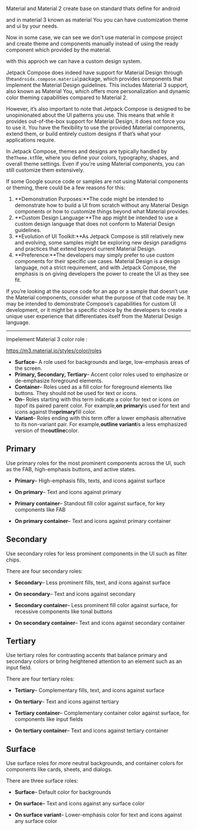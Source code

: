 Material and Material 2 create base on standard thats define for android

and in material 3 known as material You you can have customization theme
and ui by your needs.

Now in some case, we can see we don't use material in compose project and
create theme and components manually instead of using the ready component
which provided by the material.

with this approch we can have a custom design system.

Jetpack Compose does indeed have support for Material Design through
the`androidx.compose.material`package, which provides components that
implement the Material Design guidelines. This includes Material 3
support, also known as Material You, which offers more personalization and
dynamic color theming capabilities compared to Material 2.

However, it’s also important to note that Jetpack Compose is designed to
be unopinionated about the UI patterns you use. This means that while it
provides out-of-the-box support for Material Design, it does not force you
to use it. You have the flexibility to use the provided Material
components, extend them, or build entirely custom designs if that’s what
your applications require.

In Jetpack Compose, themes and designs are typically handled by
the`Theme.kt`file, where you define your colors, typography, shapes, and
overall theme settings. Even if you’re using Material components, you can
still customize them extensively.

If some Google source code or samples are not using Material components or
theming, there could be a few reasons for this:

1. **Demonstration Purposes:**The code might be intended to demonstrate
   how to build a UI from scratch without any Material Design components
   or how to customize things beyond what Material provides.
2. **Custom Design Language:**The app might be intended to use a custom
   design language that does not conform to Material Design guidelines.
3. **Evolution of UI Toolkit:**As Jetpack Compose is still relatively new
   and evolving, some samples might be exploring new design paradigms and
   practices that extend beyond current Material Design.
4. **Preference:**The developers may simply prefer to use custom
   components for their specific use cases. Material Design is a design
   language, not a strict requirement, and with Jetpack Compose, the
   emphasis is on giving developers the power to create the UI as they see
   fit.

If you’re looking at the source code for an app or a sample that doesn’t
use the Material components, consider what the purpose of that code may
be. It may be intended to demonstrate Compose’s capabilities for custom UI
development, or it might be a specific choice by the developers to create
a unique user experience that differentiates itself from the Material
Design language.



----

Impelement Material 3 color role :

https://m3.material.io/styles/color/roles

- **Surface**– A role used for backgrounds and large, low-emphasis areas
  of the screen.
- **Primary, Secondary, Tertiary**– Accent color roles used to emphasize
  or de-emphasize foreground elements.
- **Container**– Roles used as a fill color for foreground elements like
  buttons. They should not be used for text or icons.
- **On**– Roles starting with this term indicate a color for text or icons
  *on top*of its paired parent color. For example,**on primary**is used
  for text and icons against the**primary**fill color.
- **Variant**– Roles ending with this term offer a lower emphasis
  alternative to its non-variant pair. For example,**outline variant**is a
  less emphasized version of the**outline**color.

## Primary

Use primary roles for the most prominent components across the UI, such as
the FAB, high-emphasis buttons, and active states.

- **Primary**– High-emphasis fills, texts, and icons against surface

- **On primary**– Text and icons against primary

- **Primary container**– Standout fill color against surface, for key
  components like FAB

- **On primary container**– Text and icons against primary container

## Secondary

Use secondary roles for less prominent components in the UI such as filter
chips.

There are four secondary roles:

- **Secondary**– Less prominent fills, text, and icons against surface

- **On secondary**– Text and icons against secondary

- **Secondary container**– Less prominent fill color against surface, for
  recessive components like tonal buttons

- **On secondary container**– Text and icons against secondary container

## Tertiary

Use tertiary roles for contrasting accents that balance primary and
secondary colors or bring heightened attention to an element such as an
input field.

There are four tertiary roles:

- **Tertiary**– Complementary fills, text, and icons against surface

- **On tertiary**– Text and icons against tertiary

- **Tertiary container**– Complementary container color against surface,
  for components like input fields

- **On tertiary container**– Text and icons against tertiary container

## Surface

Use surface roles for more neutral backgrounds, and container colors for
components like cards, sheets, and dialogs.

There are three surface roles:

- **Surface**– Default color for backgrounds

- **On surface**– Text and icons against any surface color

- **On surface variant**– Lower-emphasis color for text and icons against
  any surface color
